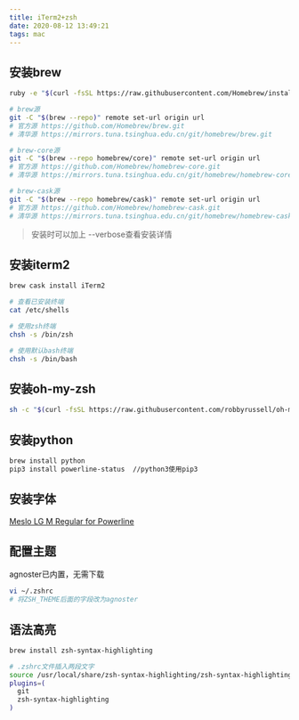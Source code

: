 ```yaml
---
title: iTerm2+zsh
date: 2020-08-12 13:49:21
tags: mac
---
```


## 安装brew

```bash
ruby -e "$(curl -fsSL https://raw.githubusercontent.com/Homebrew/install/master/install)"
```

```bash
# brew源
git -C "$(brew --repo)" remote set-url origin url
# 官方源 https://github.com/Homebrew/brew.git
# 清华源 https://mirrors.tuna.tsinghua.edu.cn/git/homebrew/brew.git

# brew-core源
git -C "$(brew --repo homebrew/core)" remote set-url origin url
# 官方源 https://github.com/Homebrew/homebrew-core.git
# 清华源 https://mirrors.tuna.tsinghua.edu.cn/git/homebrew/homebrew-core.git

# brew-cask源
git -C "$(brew --repo homebrew/cask)" remote set-url origin url
# 官方源 https://github.com/Homebrew/homebrew-cask.git
# 清华源 https://mirrors.tuna.tsinghua.edu.cn/git/homebrew/homebrew-cask.git
```

> 安装时可以加上 --verbose查看安装详情

## 安装iterm2

```bash
brew cask install iTerm2

# 查看已安装终端
cat /etc/shells

# 使用zsh终端
chsh -s /bin/zsh

# 使用默认bash终端
chsh -s /bin/bash

```

## 安装oh-my-zsh

```bash
sh -c "$(curl -fsSL https://raw.githubusercontent.com/robbyrussell/oh-my-zsh/master/tools/install.sh)"
```

## 安装python

```bash
brew install python
pip3 install powerline-status  //python3使用pip3
```

## 安装字体

[Meslo LG M Regular for Powerline](https://github.com/powerline/fonts/blob/master/Meslo%20Slashed/Meslo%20LG%20M%20Regular%20for%20Powerline.ttf)


## 配置主题

agnoster已内置，无需下载
```bash
vi ~/.zshrc
# 将ZSH_THEME后面的字段改为agnoster
```

## 语法高亮

```bash
brew install zsh-syntax-highlighting

# .zshrc文件插入两段文字
source /usr/local/share/zsh-syntax-highlighting/zsh-syntax-highlighting.zsh
plugins=(
  git
  zsh-syntax-highlighting
)
```


